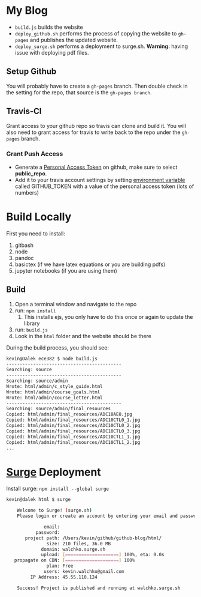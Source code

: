 # My Blog

- `build.js` builds the website
- `deploy_github.sh` performs the process of copying the website to `gh-pages` and publishes the updated website.
- `deploy_surge.sh` performs a deployment to surge.sh. **Warning:** having issue with deploying pdf files.

## Setup Github

You will probably have to create a `gh-pages` branch. Then double check in the setting for the repo, that source is the `gh-pages branch`.

## Travis-CI

Grant access to your github repo so travis can clone and build it. You will also need to grant access for travis to write back to the repo under the `gh-pages` branch.

### Grant Push Access

- Generate a [Personal Access Token](https://help.github.com/articles/creating-a-personal-access-token-for-the-command-line/) on github, make sure to select **public_repo**.
- Add it to your travis account settings by setting [environment variable](https://docs.travis-ci.com/user/environment-variables#Defining-Variables-in-Repository-Settings) called GITHUB_TOKEN with a value of the personal access token (lots of numbers)

# Build Locally

First you need to install:

1. gitbash
1. node
1. pandoc
1. basictex (if we have latex equations or you are building pdfs)
1. jupyter notebooks (if you are using them)

## Build

1. Open a terminal window and navigate to the repo
1. run: `npm install`
    1. This installs ejs, you only have to do this once or again to update the library
1. run: `build.js`
1. Look in the `html` folder and the website should be there

During the build process, you should see:

```bash
kevin@Dalek ece382 $ node build.js
-------------------------------------------
Searching: source
-------------------------------------------
Searching: source/admin
Wrote: html/admin/c_style_guide.html
Wrote: html/admin/course_goals.html
Wrote: html/admin/course_letter.html
-------------------------------------------
Searching: source/admin/final_resources
Copied: html/admin/final_resources/ADC10AE0.jpg
Copied: html/admin/final_resources/ADC10CTL0_1.jpg
Copied: html/admin/final_resources/ADC10CTL0_2.jpg
Copied: html/admin/final_resources/ADC10CTL0_3.jpg
Copied: html/admin/final_resources/ADC10CTL1_1.jpg
Copied: html/admin/final_resources/ADC10CTL1_2.jpg
...
```


# [Surge](http://surge.sh/) Deployment

Install surge: `npm install --global surge`

```bash
kevin@dalek html $ surge

    Welcome to Surge! (surge.sh)
    Please login or create an account by entering your email and password:

              email:
           password:
       project path: /Users/kevin/github/github-blog/html/
               size: 210 files, 36.0 MB
             domain: walchko.surge.sh
             upload: [====================] 100%, eta: 0.0s
   propagate on CDN: [====================] 100%
               plan: Free
              users: kevin.walchko@gmail.com
         IP Address: 45.55.110.124

    Success! Project is published and running at walchko.surge.sh
```
